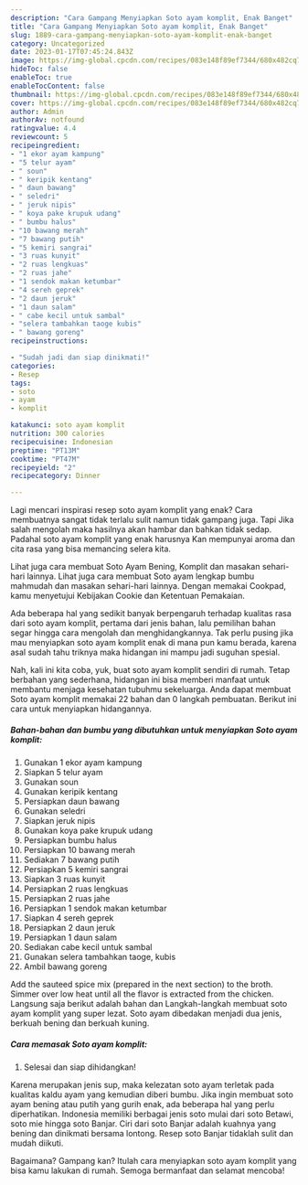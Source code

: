 ```yaml
---
description: "Cara Gampang Menyiapkan Soto ayam komplit, Enak Banget"
title: "Cara Gampang Menyiapkan Soto ayam komplit, Enak Banget"
slug: 1889-cara-gampang-menyiapkan-soto-ayam-komplit-enak-banget
category: Uncategorized
date: 2023-01-17T07:45:24.843Z
image: https://img-global.cpcdn.com/recipes/083e148f89ef7344/680x482cq70/soto-ayam-komplit-foto-resep-utama.jpg
hideToc: false
enableToc: true
enableTocContent: false
thumbnail: https://img-global.cpcdn.com/recipes/083e148f89ef7344/680x482cq70/soto-ayam-komplit-foto-resep-utama.jpg
cover: https://img-global.cpcdn.com/recipes/083e148f89ef7344/680x482cq70/soto-ayam-komplit-foto-resep-utama.jpg
author: Admin
authorAv: notfound
ratingvalue: 4.4
reviewcount: 5
recipeingredient:
- "1 ekor ayam kampung"
- "5 telur ayam"
- " soun"
- " keripik kentang"
- " daun bawang"
- " seledri"
- " jeruk nipis"
- " koya pake krupuk udang"
- " bumbu halus"
- "10 bawang merah"
- "7 bawang putih"
- "5 kemiri sangrai"
- "3 ruas kunyit"
- "2 ruas lengkuas"
- "2 ruas jahe"
- "1 sendok makan ketumbar"
- "4 sereh geprek"
- "2 daun jeruk"
- "1 daun salam"
- " cabe kecil untuk sambal"
- "selera tambahkan taoge kubis"
- " bawang goreng"
recipeinstructions:

- "Sudah jadi dan siap dinikmati!"
categories:
- Resep
tags:
- soto
- ayam
- komplit

katakunci: soto ayam komplit 
nutrition: 300 calories
recipecuisine: Indonesian
preptime: "PT13M"
cooktime: "PT47M"
recipeyield: "2"
recipecategory: Dinner

---
```



Lagi mencari inspirasi resep soto ayam komplit yang enak? Cara membuatnya sangat tidak terlalu sulit namun tidak gampang juga. Tapi Jika salah mengolah maka hasilnya akan hambar dan bahkan tidak sedap. Padahal soto ayam komplit yang enak harusnya Kan mempunyai aroma dan cita rasa yang bisa memancing selera kita.


Lihat juga cara membuat Soto Ayam Bening, Komplit dan masakan sehari-hari lainnya. Lihat juga cara membuat Soto ayam lengkap bumbu mahmudah dan masakan sehari-hari lainnya. Dengan memakai Cookpad, kamu menyetujui Kebijakan Cookie dan Ketentuan Pemakaian.

Ada beberapa hal yang sedikit banyak berpengaruh terhadap kualitas rasa dari soto ayam komplit, pertama dari jenis bahan, lalu pemilihan bahan segar hingga cara mengolah dan menghidangkannya. Tak perlu pusing jika mau menyiapkan soto ayam komplit enak di mana pun kamu berada, karena asal sudah tahu triknya maka hidangan ini mampu jadi suguhan spesial.


Nah, kali ini kita coba, yuk, buat soto ayam komplit sendiri di rumah. Tetap berbahan yang sederhana, hidangan ini bisa memberi manfaat untuk membantu menjaga kesehatan tubuhmu sekeluarga. Anda dapat membuat Soto ayam komplit memakai 22 bahan dan 0 langkah pembuatan. Berikut ini cara untuk menyiapkan hidangannya.

<!--inarticleads1-->

##### Bahan-bahan dan bumbu yang dibutuhkan untuk menyiapkan Soto ayam komplit:

1. Gunakan 1 ekor ayam kampung
1. Siapkan 5 telur ayam
1. Gunakan  soun
1. Gunakan  keripik kentang
1. Persiapkan  daun bawang
1. Gunakan  seledri
1. Siapkan  jeruk nipis
1. Gunakan  koya pake krupuk udang
1. Persiapkan  bumbu halus
1. Persiapkan 10 bawang merah
1. Sediakan 7 bawang putih
1. Persiapkan 5 kemiri sangrai
1. Siapkan 3 ruas kunyit
1. Persiapkan 2 ruas lengkuas
1. Persiapkan 2 ruas jahe
1. Persiapkan 1 sendok makan ketumbar
1. Siapkan 4 sereh geprek
1. Persiapkan 2 daun jeruk
1. Persiapkan 1 daun salam
1. Sediakan  cabe kecil untuk sambal
1. Gunakan selera tambahkan taoge, kubis
1. Ambil  bawang goreng


Add the sauteed spice mix (prepared in the next section) to the broth. Simmer over low heat until all the flavor is extracted from the chicken. Langsung saja berikut adalah bahan dan Langkah-langkah membuat soto ayam komplit yang super lezat. Soto ayam dibedakan menjadi dua jenis, berkuah bening dan berkuah kuning. 

<!--inarticleads2-->

##### Cara memasak Soto ayam komplit:


1. Selesai dan siap dihidangkan!

Karena merupakan jenis sup, maka kelezatan soto ayam terletak pada kualitas kaldu ayam yang kemudian diberi bumbu. Jika ingin membuat soto ayam bening atau putih yang gurih enak, ada beberapa hal yang perlu diperhatikan. Indonesia memiliki berbagai jenis soto mulai dari soto Betawi, soto mie hingga soto Banjar. Ciri dari soto Banjar adalah kuahnya yang bening dan dinikmati bersama lontong. Resep soto Banjar tidaklah sulit dan mudah diikuti. 

Bagaimana? Gampang kan? Itulah cara menyiapkan soto ayam komplit yang bisa kamu lakukan di rumah. Semoga bermanfaat dan selamat mencoba!
